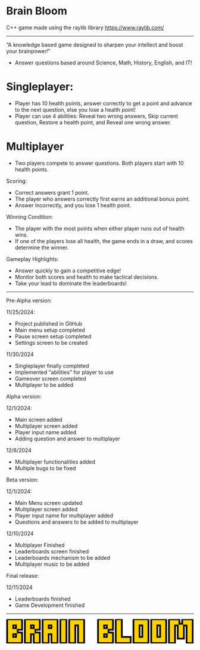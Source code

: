 # Brain Bloom
C++ game made using the raylib library
https://www.raylib.com/

---------------------------------------------------------------------------------------------------------------------------------------------------------------------

“A knowledge based game designed to sharpen your intellect and boost your brainpower!"
- Answer questions based around Science, Math, History, English, and IT!
  
# Singleplayer: 
- Player has 10 health points, answer correctly to get a point and advance to the next question, else you lose a health point!
- Player can use 4 abilities: Reveal two wrong answers, Skip current question, Restore a health point, and Reveal one wrong answer.

# Multiplayer 

- Two players compete to answer questions. Both players start with 10 health points.

Scoring:

- Correct answers grant 1 point.
- The player who answers correctly first earns an additional bonus point.
- Answer incorrectly, and you lose 1 health point.

Winning Condition:

- The player with the most points when either player runs out of health wins.
- If one of the players lose all health, the game ends in a draw, and scores determine the winner.

Gameplay Highlights:

- Answer quickly to gain a competitive edge!
- Monitor both scores and health to make tactical decisions.
- Take your lead to dominate the leaderboards!

---------------------------------------------------------------------------------------------------------------------------------------------------------------------
Pre-Alpha version: 

11/25/2024:
- Project published in GitHub
- Main menu setup completed
- Pause screen setup completed 
- Settings screen to be created

11/30/2024
- Singleplayer finally completed
- Implemented "abilities" for player to use
- Gameover screen completed
- Multiplayer to be added

Alpha version:

12/1/2024:
- Main screen added
- Multiplayer screen added
- Player input name added
- Adding question and answer to multiplayer

12/8/2024
- Multiplayer functionalities added
- Multiple bugs to be fixed

Beta version:

12/1/2024:
- Main Menu screen updated
- Multiplayer screen added
- Player input name for multiplayer added
- Questions and answers to be added to multiplayer

12/10/2024
- Multiplayer Finished
- Leaderboards screen finished
- Leaderboards mechanism to be added
- Multiplayer music to be added

Final release: 

12/11/2024
- Leaderboards finished
- Game Development finished


---------------------------------------------------------------------------------------------------------------------------------------------------------------------
![Alt text](/assets/title-logo.png "Brain Bloom")
